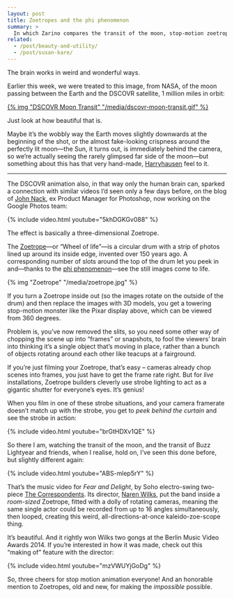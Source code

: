 ```yaml
---
layout: post
title: Zoetropes and the phi phenomenon
summary: >
  In which Zarino compares the transit of the moon, stop-motion zoetropes, and the music video to the Correspondents’ Fear and Delight.
related:
  - /post/beauty-and-utility/
  - /post/susan-kare/
---
```


The brain works in weird and wonderful ways.

Earlier this week, we were treated to this image, from NASA, of the moon passing between the Earth and the DSCOVR satellite, 1 million miles in orbit:

[{% img "DSCOVR Moon Transit" "/media/dscovr-moon-transit.gif" %}](http://www.nasa.gov/feature/goddard/from-a-million-miles-away-nasa-camera-shows-moon-crossing-face-of-earth)

Just look at how beautiful that is.

Maybe it’s the wobbly way the Earth moves slightly downwards at the beginning of the shot, or the almost fake-looking crispness around the perfectly lit moon—the Sun, it turns out, is immediately behind the camera, so we’re actually seeing the rarely glimpsed far side of the moon—but something about this has that very hand-made, [Harryhausen](https://en.wikipedia.org/wiki/Ray_Harryhausen) feel to it.

<hr class="stars">

The DSCOVR animation also, in that way only the human brain can, sparked a connection with similar videos I’d seen only a few days before, on the blog of [John Nack](http://jnack.com/blog/2015/07/29/a-pixar-zoetrope/), ex Product Manager for Photoshop, now working on the Google Photos team:

{% include video.html youtube="5khDGKGv088" %}

The effect is basically a three-dimensional Zoetrope.

The [Zoetrope](https://en.wikipedia.org/wiki/Zoetrope)—or “Wheel of life”—is a circular drum with a strip of photos lined up around its inside edge, invented over 150 years ago. A corresponding number of slots around the top of the drum let you peek in and—thanks to the [phi phenomenon](https://en.wikipedia.org/wiki/Phi_phenomenon)—see the still images come to life.

{% img "Zoetrope" "/media/zoetrope.jpg" %}

If you turn a Zoetrope inside out (so the images rotate on the outside of the drum) and then replace the images with 3D models, you get a towering stop-motion monster like the Pixar display above, which can be viewed from 360 degrees.

Problem is, you’ve now removed the slits, so you need some other way of chopping the scene up into “frames” or snapshots, to fool the viewers’ brain into thinking it’s a single object that’s moving in place, rather than a bunch of objects rotating around each other like teacups at a fairground.

If you’re just filming your Zoetrope, that’s easy – cameras already chop scenes into frames, you just have to get the frame rate right. But for *live* installations, Zoetrope builders cleverly use strobe lighting to act as a gigantic shutter for everyone’s eyes. It’s genius!

When you film in one of these strobe situations, and your camera framerate doesn’t match up with the strobe, you get to *peek behind the curtain* and see the strobe in action:

{% include video.html youtube="brGtHDXv1QE" %}

So there I am, watching the transit of the moon, and the transit of Buzz Lightyear and friends, when I realise, hold on, I’ve seen this done before, but slightly different again:

{% include video.html youtube="ABS-mlep5rY" %}

That’s the music video for *Fear and Delight*, by Soho electro-swing two-piece [The Correspondents](https://en.wikipedia.org/wiki/The_Correspondents_%28band%29). Its director, [Naren Wilks](http://www.naren.co.uk), put the band inside a *room-sized* Zoetrope, fitted with a dolly of rotating cameras, meaning the same single actor could be recorded from up to 16 angles simultaneously, then looped, creating this weird, all-directions-at-once kaleido-zoe-scope thing.

It’s beautiful. And it rightly won Wilks two gongs at the Berlin Music Video Awards 2014. If you’re interested in how it was made, check out this
“making of” feature with the director:

{% include video.html youtube="mzVWUYjGoDg" %}

So, three cheers for stop motion animation everyone! And an honorable mention to Zoetropes, old and new, for making the *impossible* possible.
